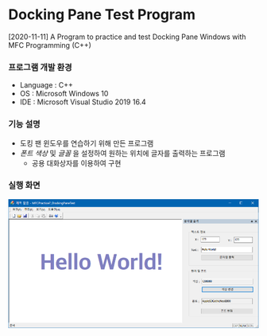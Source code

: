 # Docking Pane Test Program
[2020-11-11] A Program to practice and test Docking Pane Windows with MFC Programming (C++)

### 프로그램 개발 환경
- Language : C++
- OS : Microsoft Windows 10
- IDE : Microsoft Visual Studio 2019 16.4

### 기능 설명
- 도킹 팬 윈도우를 연습하기 위해 만든 프로그램
- *폰트 색상* 및 *글꼴* 을 설정하여 원하는 위치에 글자를 출력하는 프로그램
  - 공용 대화상자를 이용하여 구현

### 실행 화면

![실행 화면](picture.PNG)
